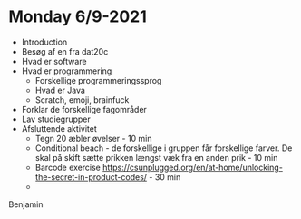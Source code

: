 # Monday 6/9-2021



- Introduction
- Besøg af en fra dat20c
- Hvad er software
- Hvad er programmering
  -  Forskellige programmeringssprog
    - Hvad er Java
    - Scratch, emoji, brainfuck
- Forklar de forskellige fagområder
- Lav studiegrupper
- Afsluttende aktivitet
  - Tegn 20 æbler øvelser - 10 min
  - Conditional beach - de forskellige i gruppen får forskellige farver. De skal på skift sætte prikken længst væk fra en anden prik - 10 min
  - Barcode exercise https://csunplugged.org/en/at-home/unlocking-the-secret-in-product-codes/ - 30 min
  - 

Benjamin
